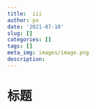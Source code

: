 ```yaml
---
title:  iii
author: px
date: '2021-07-10'
slug: []
categories: []
tags: []
meta_img: images/image.png
description: 
---
```

# 标题